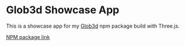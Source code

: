 # Glob3d Showcase App

This is a showcase app for my [Glob3d](https://github.com/jchojna/glob3d) npm package build with Three.js.

[NPM package link](https://www.npmjs.com/package/glob3d)
